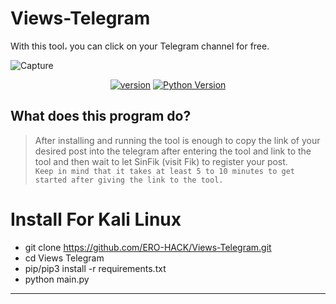 # Views-Telegram
With this tool، you can click on your Telegram channel for free.

![Capture](https://github.com/ERO-HACK/Views-Telegram/assets/72475141/0c7563c6-5620-4082-b56d-8e77710cf595)
<br>
<p align='center'>
<a href="https://github.com/Tuhinshubhra/CMSeeK/releases/tag/v.1.1.3"><img src="https://img.shields.io/badge/Version-1.0.0-brightgreen.svg?style=style=flat-square" alt="version"></a>
<a href="https://github.com/ERO-HACK/WP-Ateck"><img src="https://img.shields.io/badge/python-3-orange.svg?style=style=flat-square" alt="Python Version"></a> 
</p>

## What does this program do?
> After installing and running the tool is enough to copy the link of your desired post into the telegram after entering the tool and link to the tool and then wait to let SinFik (visit Fik) to register your post. <br>
> `Keep in mind that it takes at least 5 to 10 minutes to get started after giving the link to the tool.`

# Install For Kali Linux
- git clone https://github.com/ERO-HACK/Views-Telegram.git
- cd Views Telegram
- pip/pip3 install -r requirements.txt
- python main.py
-----------------------------------------------------------

